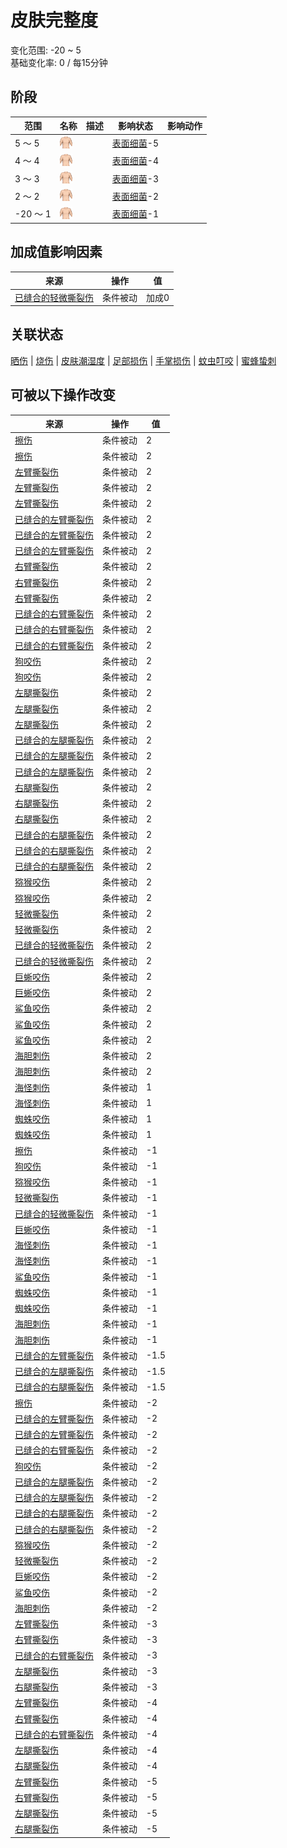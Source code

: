 # 皮肤完整度  
变化范围: -20 ~ 5  
基础变化率: 0 / 每15分钟  
## 阶段  
范围  |  名称  |  描述  |  影响状态  |  影响动作  
----  |  ----  |  ----  |  ----  |  ----  
5 ～ 5  |  <img decoding="async" src="Sprite/WeightNormal.png" href="a.md" style="max-width:20px;max-height:20px;">  |    |  [表面细菌](BacteriaSurface.md)-5  |    
4 ～ 4  |  <img decoding="async" src="Sprite/WeightNormal.png" href="a.md" style="max-width:20px;max-height:20px;">  |    |  [表面细菌](BacteriaSurface.md)-4  |    
3 ～ 3  |  <img decoding="async" src="Sprite/WeightNormal.png" href="a.md" style="max-width:20px;max-height:20px;">  |    |  [表面细菌](BacteriaSurface.md)-3  |    
2 ～ 2  |  <img decoding="async" src="Sprite/WeightNormal.png" href="a.md" style="max-width:20px;max-height:20px;">  |    |  [表面细菌](BacteriaSurface.md)-2  |    
-20 ～ 1  |  <img decoding="async" src="Sprite/WeightNormal.png" href="a.md" style="max-width:20px;max-height:20px;">  |    |  [表面细菌](BacteriaSurface.md)-1  |    
## 加成值影响因素  
来源  |  操作  |  值  
----  |  ----  |  ----  
[已缝合的轻微撕裂伤](W_MinorLacerationStitched.md)  |  条件被动  |  加成0  
## 关联状态  
[晒伤](Sunburn.md)  |  [烧伤](Burns.md)  |  [皮肤潮湿度](SkinHumidity.md)  |  [足部损伤](FootDamage.md)  |  [手掌损伤](HandDamage.md)  |  [蚊虫叮咬](BugBites.md)  |  [蜜蜂蛰刺](BeeStings.md)  
## 可被以下操作改变  
来源  |  操作  |  值  
----  |  ----  |  ----  
[擦伤](W_Abrasion.md)  |  条件被动  |  2  
[擦伤](W_Abrasion.md)  |  条件被动  |  2  
[左臂撕裂伤](W_ArmLacerationL.md)  |  条件被动  |  2  
[左臂撕裂伤](W_ArmLacerationL.md)  |  条件被动  |  2  
[左臂撕裂伤](W_ArmLacerationL.md)  |  条件被动  |  2  
[已缝合的左臂撕裂伤](W_ArmLacerationLStitched.md)  |  条件被动  |  2  
[已缝合的左臂撕裂伤](W_ArmLacerationLStitched.md)  |  条件被动  |  2  
[已缝合的左臂撕裂伤](W_ArmLacerationLStitched.md)  |  条件被动  |  2  
[右臂撕裂伤](W_ArmLacerationR.md)  |  条件被动  |  2  
[右臂撕裂伤](W_ArmLacerationR.md)  |  条件被动  |  2  
[右臂撕裂伤](W_ArmLacerationR.md)  |  条件被动  |  2  
[已缝合的右臂撕裂伤](W_ArmLacerationRStitched.md)  |  条件被动  |  2  
[已缝合的右臂撕裂伤](W_ArmLacerationRStitched.md)  |  条件被动  |  2  
[已缝合的右臂撕裂伤](W_ArmLacerationRStitched.md)  |  条件被动  |  2  
[狗咬伤](W_DogBite.md)  |  条件被动  |  2  
[狗咬伤](W_DogBite.md)  |  条件被动  |  2  
[左腿撕裂伤](W_LegLacerationL.md)  |  条件被动  |  2  
[左腿撕裂伤](W_LegLacerationL.md)  |  条件被动  |  2  
[左腿撕裂伤](W_LegLacerationL.md)  |  条件被动  |  2  
[已缝合的左腿撕裂伤](W_LegLacerationLStitched.md)  |  条件被动  |  2  
[已缝合的左腿撕裂伤](W_LegLacerationLStitched.md)  |  条件被动  |  2  
[已缝合的左腿撕裂伤](W_LegLacerationLStitched.md)  |  条件被动  |  2  
[右腿撕裂伤](W_LegLacerationR.md)  |  条件被动  |  2  
[右腿撕裂伤](W_LegLacerationR.md)  |  条件被动  |  2  
[右腿撕裂伤](W_LegLacerationR.md)  |  条件被动  |  2  
[已缝合的右腿撕裂伤](W_LegLacerationRStitched.md)  |  条件被动  |  2  
[已缝合的右腿撕裂伤](W_LegLacerationRStitched.md)  |  条件被动  |  2  
[已缝合的右腿撕裂伤](W_LegLacerationRStitched.md)  |  条件被动  |  2  
[猕猴咬伤](W_MacaqueBite.md)  |  条件被动  |  2  
[猕猴咬伤](W_MacaqueBite.md)  |  条件被动  |  2  
[轻微撕裂伤](W_MinorLaceration.md)  |  条件被动  |  2  
[轻微撕裂伤](W_MinorLaceration.md)  |  条件被动  |  2  
[已缝合的轻微撕裂伤](W_MinorLacerationStitched.md)  |  条件被动  |  2  
[已缝合的轻微撕裂伤](W_MinorLacerationStitched.md)  |  条件被动  |  2  
[巨蜥咬伤](W_MonitorBite.md)  |  条件被动  |  2  
[巨蜥咬伤](W_MonitorBite.md)  |  条件被动  |  2  
[鲨鱼咬伤](W_SharkBite.md)  |  条件被动  |  2  
[鲨鱼咬伤](W_SharkBite.md)  |  条件被动  |  2  
[鲨鱼咬伤](W_SharkBite.md)  |  条件被动  |  2  
[海胆刺伤](W_UrchinWound.md)  |  条件被动  |  2  
[海胆刺伤](W_UrchinWound.md)  |  条件被动  |  2  
[海怪刺伤](W_SeahoundSting.md)  |  条件被动  |  1  
[海怪刺伤](W_SeahoundSting.md)  |  条件被动  |  1  
[蜘蛛咬伤](W_SpiderBite.md)  |  条件被动  |  1  
[蜘蛛咬伤](W_SpiderBite.md)  |  条件被动  |  1  
[擦伤](W_Abrasion.md)  |  条件被动  |  -1  
[狗咬伤](W_DogBite.md)  |  条件被动  |  -1  
[猕猴咬伤](W_MacaqueBite.md)  |  条件被动  |  -1  
[轻微撕裂伤](W_MinorLaceration.md)  |  条件被动  |  -1  
[已缝合的轻微撕裂伤](W_MinorLacerationStitched.md)  |  条件被动  |  -1  
[巨蜥咬伤](W_MonitorBite.md)  |  条件被动  |  -1  
[海怪刺伤](W_SeahoundSting.md)  |  条件被动  |  -1  
[海怪刺伤](W_SeahoundSting.md)  |  条件被动  |  -1  
[鲨鱼咬伤](W_SharkBite.md)  |  条件被动  |  -1  
[蜘蛛咬伤](W_SpiderBite.md)  |  条件被动  |  -1  
[蜘蛛咬伤](W_SpiderBite.md)  |  条件被动  |  -1  
[海胆刺伤](W_UrchinWound.md)  |  条件被动  |  -1  
[海胆刺伤](W_UrchinWoundSpines.md)  |  条件被动  |  -1  
[已缝合的左臂撕裂伤](W_ArmLacerationLStitched.md)  |  条件被动  |  -1.5  
[已缝合的左腿撕裂伤](W_LegLacerationLStitched.md)  |  条件被动  |  -1.5  
[已缝合的右腿撕裂伤](W_LegLacerationRStitched.md)  |  条件被动  |  -1.5  
[擦伤](W_Abrasion.md)  |  条件被动  |  -2  
[已缝合的左臂撕裂伤](W_ArmLacerationLStitched.md)  |  条件被动  |  -2  
[已缝合的左臂撕裂伤](W_ArmLacerationLStitched.md)  |  条件被动  |  -2  
[已缝合的右臂撕裂伤](W_ArmLacerationRStitched.md)  |  条件被动  |  -2  
[狗咬伤](W_DogBite.md)  |  条件被动  |  -2  
[已缝合的左腿撕裂伤](W_LegLacerationLStitched.md)  |  条件被动  |  -2  
[已缝合的左腿撕裂伤](W_LegLacerationLStitched.md)  |  条件被动  |  -2  
[已缝合的右腿撕裂伤](W_LegLacerationRStitched.md)  |  条件被动  |  -2  
[已缝合的右腿撕裂伤](W_LegLacerationRStitched.md)  |  条件被动  |  -2  
[猕猴咬伤](W_MacaqueBite.md)  |  条件被动  |  -2  
[轻微撕裂伤](W_MinorLaceration.md)  |  条件被动  |  -2  
[巨蜥咬伤](W_MonitorBite.md)  |  条件被动  |  -2  
[鲨鱼咬伤](W_SharkBite.md)  |  条件被动  |  -2  
[海胆刺伤](W_UrchinWound.md)  |  条件被动  |  -2  
[左臂撕裂伤](W_ArmLacerationL.md)  |  条件被动  |  -3  
[右臂撕裂伤](W_ArmLacerationR.md)  |  条件被动  |  -3  
[已缝合的右臂撕裂伤](W_ArmLacerationRStitched.md)  |  条件被动  |  -3  
[左腿撕裂伤](W_LegLacerationL.md)  |  条件被动  |  -3  
[右腿撕裂伤](W_LegLacerationR.md)  |  条件被动  |  -3  
[左臂撕裂伤](W_ArmLacerationL.md)  |  条件被动  |  -4  
[右臂撕裂伤](W_ArmLacerationR.md)  |  条件被动  |  -4  
[已缝合的右臂撕裂伤](W_ArmLacerationRStitched.md)  |  条件被动  |  -4  
[左腿撕裂伤](W_LegLacerationL.md)  |  条件被动  |  -4  
[右腿撕裂伤](W_LegLacerationR.md)  |  条件被动  |  -4  
[左臂撕裂伤](W_ArmLacerationL.md)  |  条件被动  |  -5  
[右臂撕裂伤](W_ArmLacerationR.md)  |  条件被动  |  -5  
[左腿撕裂伤](W_LegLacerationL.md)  |  条件被动  |  -5  
[右腿撕裂伤](W_LegLacerationR.md)  |  条件被动  |  -5  
